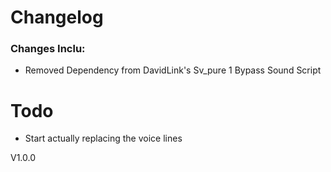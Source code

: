 # Changelog

### Changes Inclu:

- Removed Dependency from DavidLink's Sv_pure 1 Bypass Sound Script

# Todo
- Start actually replacing the voice lines

V1.0.0
